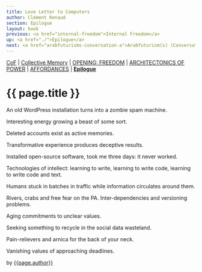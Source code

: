 ```yaml
---
title: Love Letter to Computers
author: Clément Renaud
section: Epilogue
layout: book
previous: <a href="internal-freedom">Internal Freedom</a>
up: <a href="./">Epilogue</a>
next: <a href="arabfuturisms-conversation-a">Arabfuturism(s) (Conversation A)</a>
---
```


[CoF][c0] | [Collective Memory][c1] | [OPENING: FREEDOM][c2] | [ARCHITECTONICS OF POWER][c3] | [AFFORDANCES][c4] | __[Epilogue][c5]__

[c0]: /book "Cost of Freedom"
[c1]: /book/collective-memory
[c2]: /book/opening:freedom
[c3]: /book/architectonics-of-power
[c4]: /book/affordances
[c5]: /book/epilogue

# {{ page.title }}

An old WordPress installation turns into a zombie spam machine.

Interesting energy growing a beast of some sort.

Deleted accounts exist as active memories.

Transformative experience produces deceptive results.

Installed open-source software, took me three days: it never worked.

Technologies of intellect: learning to write, learning to write code,
learning to write code and text.

Humans stuck in batches in traffic while information circulates around
them.

Rivers, crabs and free fear on the PA. Inter-dependencies and
versioning problems.

Aging commitments to unclear values.

Seeking something to recycle in the social data wasteland.

Pain-relievers and arnica for the back of your neck.

Vanishing values of approaching deadlines.

<p class="author bio">by <a href="../authors/clement-renaud">{{page.author}}</a></p>
